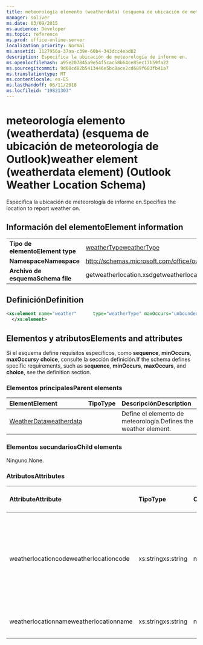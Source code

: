 ```yaml
---
title: meteorología elemento (weatherdata) (esquema de ubicación de meteorología de Outlook)
manager: soliver
ms.date: 03/09/2015
ms.audience: Developer
ms.topic: reference
ms.prod: office-online-server
localization_priority: Normal
ms.assetid: 1127956a-37aa-c39e-60b4-343dcc4ead82
description: Especifica la ubicación de meteorología de informe en.
ms.openlocfilehash: a95e207845a9e54f5cac58b64ce85ec17b59fa22
ms.sourcegitcommit: 9d60cd82b5413446e5bc8ace2cd689f683fb41a7
ms.translationtype: MT
ms.contentlocale: es-ES
ms.lasthandoff: 06/11/2018
ms.locfileid: "19821303"
---
```

# <a name="weather-element-weatherdata-element-outlook-weather-location-schema"></a><span data-ttu-id="cc838-103">meteorología elemento (weatherdata) (esquema de ubicación de meteorología de Outlook)</span><span class="sxs-lookup"><span data-stu-id="cc838-103">weather element (weatherdata element) (Outlook Weather Location Schema)</span></span>

<span data-ttu-id="cc838-104">Especifica la ubicación de meteorología de informe en.</span><span class="sxs-lookup"><span data-stu-id="cc838-104">Specifies the location to report weather on.</span></span>
  
## <a name="element-information"></a><span data-ttu-id="cc838-105">Información del elemento</span><span class="sxs-lookup"><span data-stu-id="cc838-105">Element information</span></span>

|||
|:-----|:-----|
|<span data-ttu-id="cc838-106">**Tipo de elemento**</span><span class="sxs-lookup"><span data-stu-id="cc838-106">**Element type**</span></span> <br/> |[<span data-ttu-id="cc838-107">weatherType</span><span class="sxs-lookup"><span data-stu-id="cc838-107">weatherType</span></span>](weathertype-complextype-outlook-weather-location-schema.md) <br/> |
|<span data-ttu-id="cc838-108">**Namespace**</span><span class="sxs-lookup"><span data-stu-id="cc838-108">**Namespace**</span></span> <br/> |http://schemas.microsoft.com/office/outlook/15/getweatherlocation.xsd  <br/> |
|<span data-ttu-id="cc838-109">**Archivo de esquema**</span><span class="sxs-lookup"><span data-stu-id="cc838-109">**Schema file**</span></span> <br/> |<span data-ttu-id="cc838-110">getweatherlocation.xsd</span><span class="sxs-lookup"><span data-stu-id="cc838-110">getweatherlocation.xsd</span></span>  <br/> |
   
## <a name="definition"></a><span data-ttu-id="cc838-111">Definición</span><span class="sxs-lookup"><span data-stu-id="cc838-111">Definition</span></span>

```XML
<xs:element name="weather"      type="weatherType" maxOccurs="unbounded"    >
  </xs:element>  

```

## <a name="elements-and-attributes"></a><span data-ttu-id="cc838-112">Elementos y atributos</span><span class="sxs-lookup"><span data-stu-id="cc838-112">Elements and attributes</span></span>

<span data-ttu-id="cc838-113">Si el esquema define requisitos específicos, como **sequence**, **minOccurs**, **maxOccurs**y **choice**, consulte la sección definición.</span><span class="sxs-lookup"><span data-stu-id="cc838-113">If the schema defines specific requirements, such as **sequence**, **minOccurs**, **maxOccurs**, and **choice**, see the definition section.</span></span> 
  
### <a name="parent-elements"></a><span data-ttu-id="cc838-114">Elementos principales</span><span class="sxs-lookup"><span data-stu-id="cc838-114">Parent elements</span></span>

|<span data-ttu-id="cc838-115">**Element**</span><span class="sxs-lookup"><span data-stu-id="cc838-115">**Element**</span></span>|<span data-ttu-id="cc838-116">**Tipo**</span><span class="sxs-lookup"><span data-stu-id="cc838-116">**Type**</span></span>|<span data-ttu-id="cc838-117">**Descripción**</span><span class="sxs-lookup"><span data-stu-id="cc838-117">**Description**</span></span>|
|:-----|:-----|:-----|
|[<span data-ttu-id="cc838-118">WeatherData</span><span class="sxs-lookup"><span data-stu-id="cc838-118">weatherdata</span></span>](weatherdata-element-outlook-weather-location-schema.md) <br/> ||<span data-ttu-id="cc838-119">Define el elemento de meteorología.</span><span class="sxs-lookup"><span data-stu-id="cc838-119">Defines the weather element.</span></span>  <br/> |
   
### <a name="child-elements"></a><span data-ttu-id="cc838-120">Elementos secundarios</span><span class="sxs-lookup"><span data-stu-id="cc838-120">Child elements</span></span>

<span data-ttu-id="cc838-121">Ninguno.</span><span class="sxs-lookup"><span data-stu-id="cc838-121">None.</span></span>
  
### <a name="attributes"></a><span data-ttu-id="cc838-122">Atributos</span><span class="sxs-lookup"><span data-stu-id="cc838-122">Attributes</span></span>

|<span data-ttu-id="cc838-123">**Attribute**</span><span class="sxs-lookup"><span data-stu-id="cc838-123">**Attribute**</span></span>|<span data-ttu-id="cc838-124">**Tipo**</span><span class="sxs-lookup"><span data-stu-id="cc838-124">**Type**</span></span>|<span data-ttu-id="cc838-125">**Obligatorio**</span><span class="sxs-lookup"><span data-stu-id="cc838-125">**Required**</span></span>|<span data-ttu-id="cc838-126">**Descripción**</span><span class="sxs-lookup"><span data-stu-id="cc838-126">**Description**</span></span>|<span data-ttu-id="cc838-127">**Valores posibles**</span><span class="sxs-lookup"><span data-stu-id="cc838-127">**Possible values**</span></span>|
|:-----|:-----|:-----|:-----|:-----|
|<span data-ttu-id="cc838-128">weatherlocationcode</span><span class="sxs-lookup"><span data-stu-id="cc838-128">weatherlocationcode</span></span>  <br/> |<span data-ttu-id="cc838-129">xs:string</span><span class="sxs-lookup"><span data-stu-id="cc838-129">xs:string</span></span>  <br/> |<span data-ttu-id="cc838-130">necesario</span><span class="sxs-lookup"><span data-stu-id="cc838-130">required</span></span>  <br/> |<span data-ttu-id="cc838-131">Especifica un código que está asociado a la ubicación para distinguir varias ubicaciones con el mismo nombre.</span><span class="sxs-lookup"><span data-stu-id="cc838-131">Specifies a code that is associated with the location to distinguish multiple locations with the same name.</span></span>  <br/> |<span data-ttu-id="cc838-132">Un valor del tipo xs: String</span><span class="sxs-lookup"><span data-stu-id="cc838-132">A value of the type xs:string</span></span>  <br/> |
|<span data-ttu-id="cc838-133">weatherlocationname</span><span class="sxs-lookup"><span data-stu-id="cc838-133">weatherlocationname</span></span>  <br/> |<span data-ttu-id="cc838-134">xs:string</span><span class="sxs-lookup"><span data-stu-id="cc838-134">xs:string</span></span>  <br/> |<span data-ttu-id="cc838-135">necesario</span><span class="sxs-lookup"><span data-stu-id="cc838-135">required</span></span>  <br/> |<span data-ttu-id="cc838-136">Especifica el nombre de la ubicación.</span><span class="sxs-lookup"><span data-stu-id="cc838-136">Specifies the name of the location.</span></span>  <br/> |<span data-ttu-id="cc838-137">Un valor del tipo xs: String</span><span class="sxs-lookup"><span data-stu-id="cc838-137">A value of the type xs:string</span></span>  <br/> |
   

